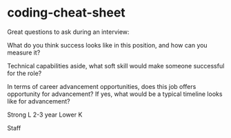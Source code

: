 # coding-cheat-sheet

Great questions to ask during an interview:

What do you think success looks like in this position, and how can you measure it?

Technical capabilities aside, what soft skill would make someone successful for the role?

In terms of career advancement opportunities, does this job offers opportunity for advancement?
If yes, what would be a typical timeline looks like for advancement?

Strong L
2-3 year
Lower K

Staff 

